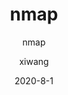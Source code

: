 ---
layout:     post
title:      nmap
subtitle:   nmap
date:       2020-8-1
author:     xiwang
header-img: img/tag-bg-o.jpg
catalog: true
tags:
    - 安全工具速查
---